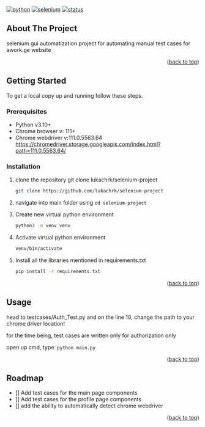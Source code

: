 [![python](https://img.shields.io/badge/python-3.11.2-blue.svg)](https://www.python.org/downloads/) 
[![selenium](https://img.shields.io/badge/selenium-v4.8.2-green.svg)](https://pypi.org/project/selenium/)
[![status](https://img.shields.io/badge/status-stable-green.svg)](https://github.com/lukachrk/selenium-project)



## About The Project
selenium gui automatization project for automating manual test cases for awork.ge website

<p align="right">(<a href="#readme-top">back to top</a>)</p>



## Getting Started
To get a local copy up and running follow these steps.

### Prerequisites
* Python v3.10+
* Chrome browser v: 111+
* Chrome webdriver v:111.0.5563.64 https://chromedriver.storage.googleapis.com/index.html?path=111.0.5563.64/

### Installation
 
1. clone the repository git clone lukachrk/selenium-project
   ```sh
   git clone https://github.com/lukachrk/selenium-project
   ```
2. navigate into main folder using `cd selenium-project`

3. Create new virtual python environment
   ```sh
   python3 -m venv venv
   ```
4. Activate virtual python environment
   ```sh
   venv/bin/activate
   ```
5. Install all the libraries mentioned in requirements.txt 
   ```sh
   pip install -r requirements.txt
   ```

<p align="right">(<a href="#readme-top">back to top</a>)</p>


## Usage
head to testcases/Auth_Test.py and on the line 10, change the path to your chrome driver location!

for the time being, test cases are written only for authorization only

open up cmd, type: `python main.py`

<p align="right">(<a href="#readme-top">back to top</a>)</p>




## Roadmap

- [] Add test cases for the main page components
- [] Add test cases for the profile page components
- [] add the ability to automatically detect chrome webdriver


<p align="right">(<a href="#readme-top">back to top</a>)</p>
